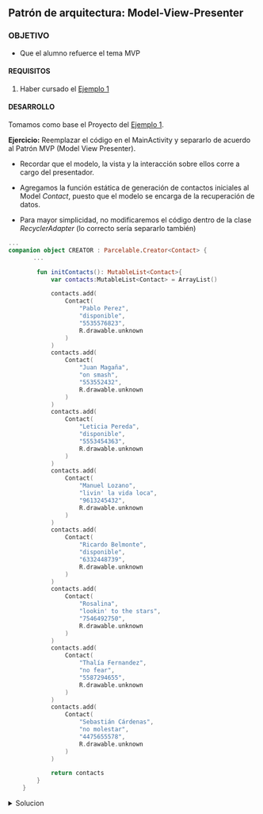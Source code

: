 
## Patrón de arquitectura: Model-View-Presenter

### OBJETIVO 

- Que el alumno refuerce el tema MVP

#### REQUISITOS 

1. Haber cursado el [Ejemplo 1](../Ejemplo-01)

#### DESARROLLO

Tomamos como base el Proyecto del [Ejemplo 1](../Ejemplo-01).

**Ejercicio:** Reemplazar el código en el MainActivity y separarlo de acuerdo al Patrón MVP (Model View Presenter).

- Recordar que el modelo, la vista y la interacción sobre ellos corre a cargo del presentador.

- Agregamos la función estática de generación de contactos iniciales al Model *Contact*, puesto que el modelo se encarga de la recuperación de datos.

- Para mayor simplicidad, no modificaremos el código dentro de la clase *RecyclerAdapter* (lo correcto sería separarlo también)

```kotlin
...
companion object CREATOR : Parcelable.Creator<Contact> {
       ...

        fun initContacts(): MutableList<Contact>{
            var contacts:MutableList<Contact> = ArrayList()

            contacts.add(
                Contact(
                    "Pablo Perez",
                    "disponible",
                    "5535576823",
                    R.drawable.unknown
                )
            )
            contacts.add(
                Contact(
                    "Juan Magaña",
                    "on smash",
                    "553552432",
                    R.drawable.unknown
                )
            )
            contacts.add(
                Contact(
                    "Leticia Pereda",
                    "disponible",
                    "5553454363",
                    R.drawable.unknown
                )
            )
            contacts.add(
                Contact(
                    "Manuel Lozano",
                    "livin' la vida loca",
                    "9613245432",
                    R.drawable.unknown
                )
            )
            contacts.add(
                Contact(
                    "Ricardo Belmonte",
                    "disponible",
                    "6332448739",
                    R.drawable.unknown
                )
            )
            contacts.add(
                Contact(
                    "Rosalina",
                    "lookin' to the stars",
                    "7546492750",
                    R.drawable.unknown
                )
            )
            contacts.add(
                Contact(
                    "Thalía Fernandez",
                    "no fear",
                    "5587294655",
                    R.drawable.unknown
                )
            )
            contacts.add(
                Contact(
                    "Sebastián Cárdenas",
                    "no molestar",
                    "4475655578",
                    R.drawable.unknown
                )
            )

            return contacts
        }
    }
```


<details>
	<summary>Solucion</summary>
*MainPresenter.kt*

```kotlin
class MainPresenter constructor(view:View) {

    //Nuestro Model
    private  var contactos = Contact.initContacts()
    private val view = view

    fun goToAddContact(context: Activity){
        val intent = Intent(context, AddContactActivity::class.java)
        context.startActivityForResult(intent,1)
    }

    fun setupContacts(){
        view.setupList(contactos)
    }


    fun addContact(data: Intent?){
        val contact = data!!.getParcelableExtra<Contact>("new_contact")
        contactos.add(0,contact)
        view.updateList(contactos)

    }

    interface View{
        fun setupList(contactos: MutableList<Contact>)
        fun updateList(contactos:MutableList<Contact>)
    }

}
```

*MainActivity.kt*
```kotlin

class MainActivity : AppCompatActivity(),MainPresenter.View {

    private lateinit var mAdapter : RecyclerAdapter
    private val presenter = MainPresenter(this)


    override fun onCreate(savedInstanceState: Bundle?) {
        super.onCreate(savedInstanceState)
        setContentView(R.layout.activity_main)
        setSupportActionBar(toolbar)

       presenter.setupContacts()

        fab.setOnClickListener { view ->
            presenter.goToAddContact(this)
        }
    }

    override fun setupList(contactos: MutableList<Contact>) {
        recyclerContacts.setHasFixedSize(true)
        recyclerContacts.layoutManager = LinearLayoutManager(this)

        //seteando el Adapter
        mAdapter = RecyclerAdapter(this, contactos)
        recyclerContacts.adapter = mAdapter
    }

    override fun updateList(contactos: MutableList<Contact>) {
        mAdapter = RecyclerAdapter(this, contactos)
        recyclerContacts.adapter = mAdapter
        mAdapter.notifyDataSetChanged()
    }


    override fun onActivityResult(requestCode: Int, resultCode: Int, data: Intent?) {
        super.onActivityResult(requestCode, resultCode, data)
        if (requestCode == 1) {
            if (resultCode == Activity.RESULT_OK) {

                presenter.addContact(data)
                Toast.makeText(this,"¡Contacto agregado!",Toast.LENGTH_SHORT).show()
            }
            if (resultCode == Activity.RESULT_CANCELED) {
                //Write your code if there's no result
            }
        }
    }


    //Funciones predeterminadas por Android Studio
    override fun onCreateOptionsMenu(menu: Menu): Boolean {
        menuInflater.inflate(R.menu.menu_main, menu)
        return true
    }

    override fun onOptionsItemSelected(item: MenuItem): Boolean {
        return when (item.itemId) {
            R.id.action_settings -> true
            else -> super.onOptionsItemSelected(item)
        }
    }
}

```

</details>




